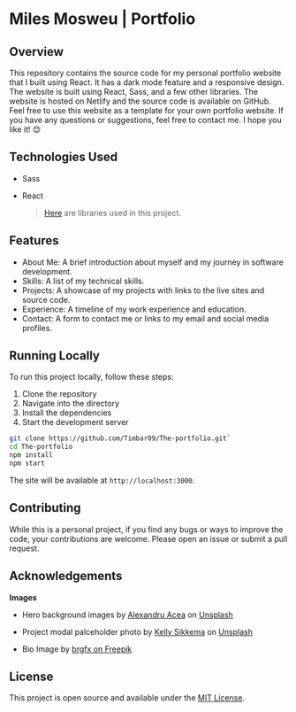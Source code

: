 # Miles Mosweu | Portfolio

## Overview

This repository contains the source code for my personal portfolio website that I built using React. It has a dark mode feature and a responsive design. The website is built using React, Sass, and a few other libraries. The website is hosted on Netlify and the source code is available on GitHub. Feel free to use this website as a template for your own portfolio website. If you have any questions or suggestions, feel free to contact me. I hope you like it! 😊

## Technologies Used

- Sass
- React

  > [Here](package.json) are libraries used in this project.

## Features

- About Me: A brief introduction about myself and my journey in software development.
- Skills: A list of my technical skills.
- Projects: A showcase of my projects with links to the live sites and source code.
- Experience: A timeline of my work experience and education.
- Contact: A form to contact me or links to my email and social media profiles.

## Running Locally

To run this project locally, follow these steps:

1. Clone the repository
2. Navigate into the directory
3. Install the dependencies
4. Start the development server

```bash
git clone https://github.com/Timbar09/The-portfolio.git`
cd The-portfolio
npm install
npm start
```

The site will be available at `http://localhost:3000`.

## Contributing

While this is a personal project, if you find any bugs or ways to improve the code, your contributions are welcome. Please open an issue or submit a pull request.

## Acknowledgements

**Images**

- Hero background images by <a href="https://unsplash.com/@alexacea?utm_content=creditCopyText&utm_medium=referral&utm_source=unsplash">Alexandru Acea</a> on <a href="https://unsplash.com/photos/turned-on-flat-screen-monitor-and-black-laptop-computer-on-table-TMkrN9QZERw?utm_content=creditCopyText&utm_medium=referral&utm_source=unsplash">Unsplash</a>

- Project modal palceholder photo by <a href="https://unsplash.com/@kellysikkema?utm_content=creditCopyText&utm_medium=referral&utm_source=unsplash">Kelly Sikkema</a> on <a href="https://unsplash.com/photos/black-pencil-on-black-surface-VX0bsbyBxpM?utm_content=creditCopyText&utm_medium=referral&utm_source=unsplash">Unsplash</a>

- Bio Image by <a href="https://www.freepik.com/free-vector/bangkok-thailand-may-12-2023-caricature-tiger-woods-smilin_48121667.htm#fromView=search&page=1&position=4&uuid=769c45c3-a74a-40c9-aa87-1752943877cc">brgfx on Freepik</a>

## License

This project is open source and available under the [MIT License](LICENSE).
